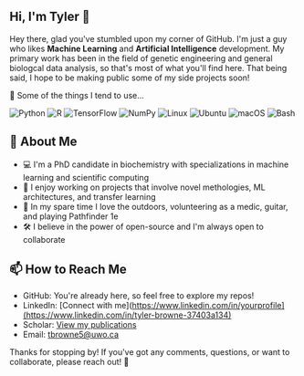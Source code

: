 ## Hi, I'm Tyler 👋

Hey there, glad you've stumbled upon my corner of GitHub. I'm just a guy who likes **Machine Learning** and **Artificial Intelligence** development. My primary work has been in the field of genetic engineering and general biologcal data analysis, so that's most of what you'll find here. That being said, I hope to be making public some of my side projects soon!

🔧 Some of the things I tend to use...

![Python](https://img.shields.io/badge/-Python-3776AB?style=flat-square&logo=python&logoColor=white)
![R](https://img.shields.io/badge/-R-276DC3?style=flat-square&logo=r&logoColor=white)
![TensorFlow](https://img.shields.io/badge/-TensorFlow-FF6F00?style=flat-square&logo=tensorflow&logoColor=white)
![NumPy](https://img.shields.io/badge/-NumPy-013243?style=flat-square&logo=numpy&logoColor=white)
![Linux](https://img.shields.io/badge/-Linux-FCC624?style=flat-square&logo=linux&logoColor=black)
![Ubuntu](https://img.shields.io/badge/-Ubuntu-E95420?style=flat-square&logo=ubuntu&logoColor=white)
![macOS](https://img.shields.io/badge/-macOS-000000?style=flat-square&logo=apple&logoColor=white)
![Bash](https://img.shields.io/badge/-Bash-4EAA25?style=flat-square&logo=gnu-bash&logoColor=white)

## 🌟 About Me

- 💻 I'm a PhD candidate in biochemistry with specializations in machine learning and scientific computing
- 🤖 I enjoy working on projects that involve novel methologies, ML architectures, and transfer learning
- 🌱 In my spare time I love the outdoors, volunteering as a medic, guitar, and playing Pathfinder 1e
- 🛠️ I believe in the power of open-source and I'm always open to collaborate

## 📫 How to Reach Me

- GitHub: You're already here, so feel free to explore my repos!
- LinkedIn: [Connect with me](https://www.linkedin.com/in/yourprofile](https://www.linkedin.com/in/tyler-browne-37403a134)
- Scholar: [View my publications](https://scholar.google.com/citations?user=NPZx6fUAAAAJ&hl=en&oi=sra)
- Email: [tbrowne5@uwo.ca](tbrowne5@uwo.ca)

Thanks for stopping by! If you've got any comments, questions, or want to collaborate, please reach out! 🎉


<!--
**tbrowne5/tbrowne5** is a ✨ _special_ ✨ repository because its `README.md` (this file) appears on your GitHub profile.

Here are some ideas to get you started:

- 🔭 I’m currently working on ...
- 🌱 I’m currently learning ...
- 👯 I’m looking to collaborate on ...
- 🤔 I’m looking for help with ...
- 💬 Ask me about ...
- 📫 How to reach me: ...
- 😄 Pronouns: ...
- ⚡ Fun fact: ...
-->
